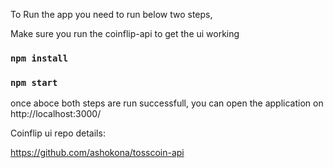 

To Run the app you need to run below two steps, 

Make sure you run the coinflip-api to get the ui working
### `npm install`

### `npm start`

once aboce both steps are run successfull, you can open the application on http://localhost:3000/ 

Coinflip ui repo details:

https://github.com/ashokona/tosscoin-api
